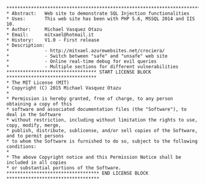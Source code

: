     ***************************************************************************************
    * Abstract:   Web site to demonstrate SQL Injection functionalities
    * Uses:       This web site has been with PHP 5.6, MSSQL 2014 and IIS 10.
    * Author:     Michael Vasquez Otazu
    * Email:      mitxael@hotmail.it
    * History:    V1.0 - First release
    * Description:
    *             - http://mitxael.azurewebsites.net/crociera/
    *             - Switch between "safe" and "unsafe" web site 
    *             - Online real-time debug for evil queries
    *             - Multiple sections for different vulnerabilities
    ********************************* START LICENSE BLOCK *********************************
    * The MIT License (MIT)
    * Copyright (C) 2015 Michael Vasquez Otazu
    *
    * Permission is hereby granted, free of charge, to any person obtaining a copy of this 
    * software and associated documentation files (the "Software"), to deal in the Software 
    * without restriction, including without limitation the rights to use, copy, modify, merge, 
    * publish, distribute, sublicense, and/or sell copies of the Software, and to permit persons 
    * to whom the Software is furnished to do so, subject to the following conditions:
    * 
    * The above Copyright notice and this Permission Notice shall be included in all copies 
    * or substantial portions of the Software.
    ********************************** END LICENSE BLOCK **********************************


